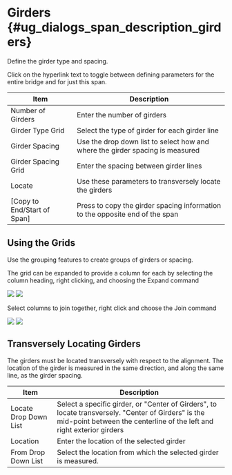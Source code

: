 Girders {#ug_dialogs_span_description_girders}
==============================================
Define the girder type and spacing.

Click on the hyperlink text to toggle between defining parameters for the entire bridge and for just this span.

Item | Description
-----|--------------
Number of Girders | Enter the number of girders
Girder Type Grid | Select the type of girder for each girder line
Girder Spacing | Use the drop down list to select how and where the girder spacing is measured
Girder Spacing Grid | Enter the spacing between girder lines
Locate | Use these parameters to transversely locate the girders
[Copy to End/Start of Span] | Press to copy the girder spacing information to the opposite end of the span

Using the Grids
----------------
Use the grouping features to create groups of girders or spacing. 

The grid can be expanded to provide a column for each by selecting the column heading, right clicking, and choosing the Expand command

![](Expand.bmp)
![](Expanded.bmp)

Select columns to join together, right click and choose the Join command

![](Join.bmp)
![](Joined.bmp)

Transversely Locating Girders
------------------------------
The girders must be located transversely with respect to the alignment. The location of the girder is measured in the same direction, and along the same line, as the girder spacing.

Item | Description
-----|-------------
Locate Drop Down List | Select a specific girder, or "Center of Girders", to locate transversely. "Center of Girders" is the mid-point between the centerline of the left and right exterior girders
Location | Enter the location of the selected girder
From Drop Down List | Select the location from which the selected girder is measured.
